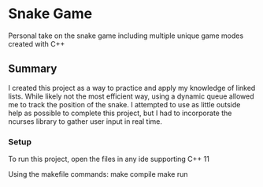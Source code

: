 # Snake Game
Personal take on the snake game including multiple unique game modes created with C++

## Summary
I created this project as a way to practice and apply my knowledge of linked lists. While likely not the most efficient way, using a dynamic queue allowed me to track the position of the snake. I attempted to use as little outside help as possible to complete this project, but I had to incorporate the ncurses library to gather user input in real time.

### Setup
To run this project, open the files in any ide supporting C++ 11

Using the makefile commands:
make compile
make run
